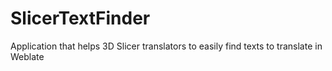 # SlicerTextFinder
Application that helps 3D Slicer translators to easily find texts to translate in Weblate
